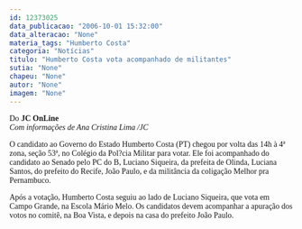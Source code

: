 ```yaml
---
id: 12373025
data_publicacao: "2006-10-01 15:32:00"
data_alteracao: "None"
materia_tags: "Humberto Costa"
categoria: "Notícias"
titulo: "Humberto Costa vota acompanhado de militantes"
sutia: "None"
chapeu: "None"
autor: "None"
imagem: "None"
---
```

<p><P><FONT face=\"Franklin Gothic Medium\"><FONT face=Verdana>Do<STRONG> JC OnLine</STRONG></FONT><BR><I><FONT face=Verdana>Com informações de Ana Cristina Lima&nbsp;/JC</FONT></P></I></p>
<p><P><FONT face=Verdana>O candidato ao Governo do Estado Humberto Costa (PT) chegou por volta das 14h à 4ª zona, seção 53ª, no Colégio da Pol?cia Militar para votar. Ele foi acompanhado do candidato ao Senado pelo PC do B, Luciano Siqueira, da prefeita de Olinda, Luciana Santos, do prefeito do Recife, João Paulo, e da militância da coligação Melhor pra Pernambuco.</FONT></P></p>
<p><P><FONT face=Verdana>Após a votação, Humberto Costa seguiu ao lado de Luciano Siqueira, que vota em Campo Grande, na Escola Mário Melo. Os candidatos devem acompanhar a apuração dos votos no comitê, na Boa Vista, e depois na casa do prefeito João Paulo.</FONT></P></FONT> </p>
